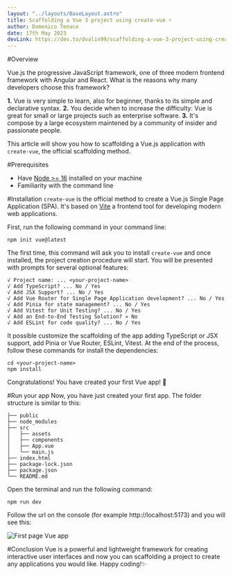 ```yaml
---
layout: "../layouts/BaseLayout.astro"
title: Scaffolding a Vue 3 project using create-vue ⚡️
author: Domenico Tenace
date: 17th May 2023
devLink: https://dev.to/dvalin99/scaffolding-a-vue-3-project-using-create-vue-32k1
---
```


#Overview

Vue.js the progressive JavaScript framework, one of three modern frontend framework with Angular and React.
What is the reasons why many developers choose this framework?

**1.** Vue is very simple to learn, also for beginner, thanks to its simple and declarative syntax.
**2.** You decide when to increase the difficulty: Vue is great for small or large projects such as enterprise software.
**3.** It's compose by a large ecosystem maintened by a community of insider and passionate people.

This article will show you how to scaffolding a Vue.js application with `create-vue`, the official scaffolding method.


#Prerequisites

- Have [Node >= 16](https://nodejs.dev/en/) installed on your machine
- Familiarity with the command line

#Installation
`create-vue` is the official method to create a Vue.js Single Page Application (SPA). It's based on [Vite](https://vitejs.dev/) a frontend tool for developing modern web applications.

First, run the following command in your command line:

```
npm init vue@latest
```
The first time, this command will ask you to install `create-vue` and once installed, the project creation procedure will start.
You will be presented with prompts for several optional features:

```
√ Project name: ... <your-project-name>
√ Add TypeScript? ... No / Yes
√ Add JSX Support? ... No / Yes
√ Add Vue Router for Single Page Application development? ... No / Yes
√ Add Pinia for state management? ... No / Yes
√ Add Vitest for Unit Testing? ... No / Yes
√ Add an End-to-End Testing Solution? » No
√ Add ESLint for code quality? ... No / Yes
```
It possible customize the scaffolding of the app adding TypeScript or JSX support, add Pinia or Vue Router, ESLint, Vitest.
At the end of the process, follow these commands for install the dependencies:

```
cd <your-project-name>
npm install
```
Congratulations! You have created your first Vue app! 🎊


#Run your app
Now, you have just created your first app.
The folder structure is similar to this:

```
├── public
├── node_modules
├── src
│   ├── assets
│   ├── components
│   ├── App.vue
│   └── main.js
├── index.html
├── package-lock.json
├── package.json
└── README.md
```

Open the terminal and run the following command:

```
npm run dev
```
Follow the url on the console (for example http://localhost:5173) and you will see this:


![First page Vue app](https://dev-to-uploads.s3.amazonaws.com/uploads/articles/hjy4c54m865lq9cy9dw3.JPG)

#Conclusion
Vue is a powerful and lightweight framework for creating interactive user interfaces and now you can scaffolding a project to create any applications you would like.
Happy coding!✨